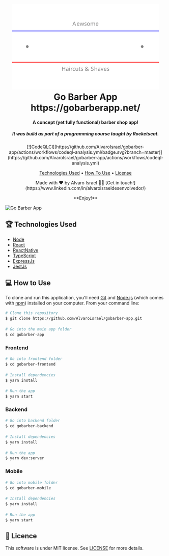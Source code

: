 <h1 align="center">
  <br>
  <a href="https://gobarberapp.net">
    <img  alt="GoBarberApp"  src="https://raw.githubusercontent.com/AlvaroIsrael/gobarber-app/master/gobarber-frontend/src/assets/gobarberlogo.svg"/>
  </a>
  <br>
  Go Barber App
  <br>
  https://gobarberapp.net/
</h1>

<h4 align="center">A concept (yet fully functional) barber shop app!</h4>
<h5 align="center">It was build as part of a programming course taught by Rocketseat.</h5>

<div align="center">
  [![CodeQLCI](https://github.com/AlvaroIsrael/gobarber-app/actions/workflows/codeql-analysis.yml/badge.svg?branch=master)](https://github.com/AlvaroIsrael/gobarber-app/actions/workflows/codeql-analysis.yml)
</div>

<p align="center">
  <a href="#technologies-used">Technologies Used</a> •
  <a href="#how-to-use">How To Use</a> •
  <a href="#license">License</a>
</p>

<p align="center">Made with ❤️ by Alvaro Israel 👏🏻 [Get in touch!](https://www.linkedin.com/in/alvaroisraeldesenvolvedor/)</p>
<p align="center">**Enjoy!**</p>

![Go Barber App](https://raw.githubusercontent.com/AlvaroIsrael/gobarber-app/master/gobarber-frontend/src/assets/gobarber-tutorial.gif)

## 🏆 Technologies Used

- [Node](https://nodejs.org/en/)
- [React](https://github.com/facebook/react/)
- [ReactNative](https://github.com/facebook/react-native/)
- [TypeScript](https://www.typescriptlang.org/)
- [ExpressJs](https://expressjs.com/)
- [JestJs](https://jestjs.io/)

## 💻 How to Use

To clone and run this application, you'll need [Git](https://git-scm.com) and [Node.js](https://nodejs.org/en/download/) (which comes with [npm](http://npmjs.com)) installed on your computer. From your command line:

```bash
# Clone this repository
$ git clone https://github.com/AlvaroIsrael/gobarber-app.git

# Go into the main app folder
$ cd gobarber-app
```

### <b>Frontend</b>
```bash
# Go into frontend folder
$ cd gobarber-frontend

# Install dependencies
$ yarn install

# Run the app
$ yarn start
```

### <b>Backend</b>
```bash
# Go into backend folder
$ cd gobarber-backend

# Install dependencies
$ yarn install

# Run the app
$ yarn dev:server
```

### <b>Mobile</b>
```bash
# Go into mobile folder
$ cd gobarber-mobile

# Install dependencies
$ yarn install

# Run the app
$ yarn start
```

## 📑 Licence

This software is under MIT license. See [LICENSE](LICENSE.md) for more details.
